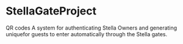 # StellaGateProject
 QR codes A system for authenticating Stella Owners and generating uniquefor guests to enter automatically through the Stella gates.
